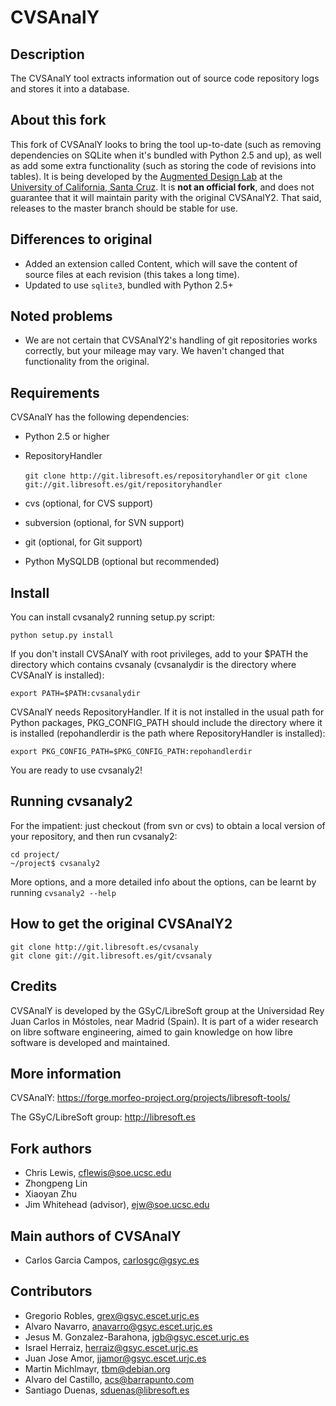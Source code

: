 CVSAnalY
========

Description
-----------

The CVSAnalY tool extracts information out of source code repository logs and stores it into a database.

About this fork
---------------
This fork of CVSAnalY looks to bring the tool up-to-date (such as removing dependencies on SQLite when it's bundled with Python 2.5 and up), as well as add some extra functionality (such as storing the code of revisions into tables). It is being developed by the [Augmented Design Lab](http://users.soe.ucsc.edu/~ejw) at the [University of California, Santa Cruz](http://www.ucsc.edu). It is **not an official fork**, and does not guarantee that it will maintain parity with the original CVSAnalY2. That said, releases to the master branch should be stable for use.

Differences to original
-----------------------
* Added an extension called Content, which will save the content of source files at each revision (this takes a long time).
* Updated to use `sqlite3`, bundled with Python 2.5+

Noted problems
--------------
* We are not certain that CVSAnalY2's handling of git repositories works correctly, but your mileage may vary. We haven't changed that functionality from the original.

Requirements
------------

CVSAnalY has the following dependencies:

* Python 2.5 or higher
* RepositoryHandler

    `git clone http://git.libresoft.es/repositoryhandler` or `git clone git://git.libresoft.es/git/repositoryhandler`
* cvs (optional, for CVS support)
* subversion (optional, for SVN support)
* git (optional, for Git support)
* Python MySQLDB (optional but recommended)

Install
-------

You can install cvsanaly2 running setup.py script:

    python setup.py install

If you don't install CVSAnalY with root privileges, add to your $PATH
the directory which contains cvsanaly (cvsanalydir is the directory
where CVSAnalY is installed):

    export PATH=$PATH:cvsanalydir

CVSAnalY needs RepositoryHandler. If it is not installed in the usual
path for Python packages, PKG\_CONFIG\_PATH should include the directory
where it is installed (repohandlerdir is the path where RepositoryHandler
is installed):

    export PKG_CONFIG_PATH=$PKG_CONFIG_PATH:repohandlerdir

You are ready to use cvsanaly2!

Running cvsanaly2
-----------------

For the impatient: just checkout (from svn or cvs) to obtain a local
version of your repository, and then run cvsanaly2:

    cd project/
    ~/project$ cvsanaly2 

More options, and a more detailed info about the options, can be
learnt by running `cvsanaly2 --help`

How to get the original CVSAnalY2
---------------------------------

	git clone http://git.libresoft.es/cvsanaly
    git clone git://git.libresoft.es/git/cvsanaly	

Credits
-------

CVSAnalY is developed by the GSyC/LibreSoft group at the
Universidad Rey Juan Carlos in Móstoles, near Madrid (Spain). It is
part of a wider research on libre software engineering, aimed to gain
knowledge on how libre software is developed and maintained.

More information
----------------

CVSAnalY: <https://forge.morfeo-project.org/projects/libresoft-tools/>

The GSyC/LibreSoft group: <http://libresoft.es>

Fork authors
------------
* Chris Lewis, <cflewis@soe.ucsc.edu>
* Zhongpeng Lin
* Xiaoyan Zhu
* Jim Whitehead (advisor), <ejw@soe.ucsc.edu>


Main authors of CVSAnalY
------------------------
* Carlos Garcia Campos, <carlosgc@gsyc.es>

Contributors
------------

* Gregorio Robles, <grex@gsyc.escet.urjc.es>
* Alvaro Navarro, <anavarro@gsyc.escet.urjc.es>
* Jesus M. Gonzalez-Barahona, <jgb@gsyc.escet.urjc.es>
* Israel Herraiz, <herraiz@gsyc.escet.urjc.es>
* Juan Jose Amor, <jjamor@gsyc.escet.urjc.es>
* Martin Michlmayr, <tbm@debian.org>
* Alvaro del Castillo, <acs@barrapunto.com>
* Santiago Duenas, <sduenas@libresoft.es>

